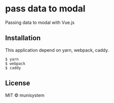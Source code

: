 # pass data to modal
Passing data to modal with Vue.js

## Installation
This application depend on yarn, webpack, caddy.
```
$ yarn
$ webpack
$ caddy
```

## License
MIT © munisystem
